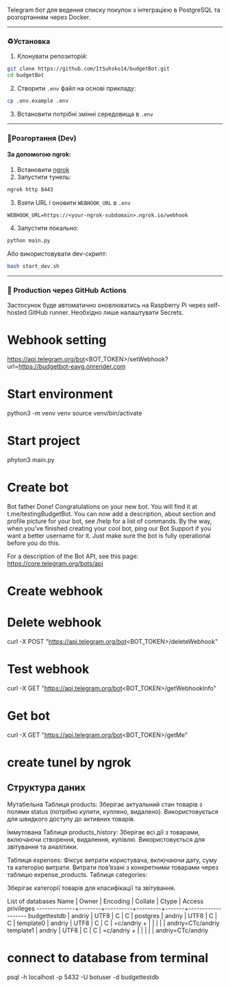 Telegram бот для ведення списку покупок з інтеграцією в PostgreSQL та розгортанням через Docker.

---

### ♻Установка

1. Клонувати репозиторій:

```bash
git clone https://github.com/ItSuhsko14/budgetBot.git
cd budgetBot
```

2. Створити `.env` файл на основі прикладу:

```bash
cp .env.example .env
```

3. Встановити потрібні змінні середовища в `.env`

---

### 🚀Розгортання (Dev)

#### За допомогою ngrok:

1. Встановити [ngrok](https://ngrok.com/)
2. Запустити тунель:

```bash
ngrok http 8443
```

3. Взяти URL і оновити `WEBHOOK_URL` в `.env`

```env
WEBHOOK_URL=https://<your-ngrok-subdomain>.ngrok.io/webhook
```

4. Запустити локально:

```bash
python main.py
```

Або використовувати dev-скрипт:

```bash
bash start_dev.sh
```


---

### 🚫 Production через GitHub Actions

Застосунок буде автоматично оновлюватись на Raspberry Pi через self-hosted GitHub runner. Необхідно лише налаштувати Secrets.



# Webhook setting
https://api.telegram.org/bot<BOT_TOKEN>/setWebhook?url=https://budgetbot-eavg.onrender.com

# Start environment
python3 -m venv venv
source venv/bin/activate

# Start project
phyton3 main.py

# Create bot
Bot father
Done! Congratulations on your new bot. You will find it at t.me/testingBudgetBot. You can now add a description, about section and profile picture for your bot, see /help for a list of commands. By the way, when you've finished creating your cool bot, ping our Bot Support if you want a better username for it. Just make sure the bot is fully operational before you do this.

For a description of the Bot API, see this page: https://core.telegram.org/bots/api

# Create webhook

# Delete webhook
curl -X POST "https://api.telegram.org/bot<BOT_TOKEN>/deleteWebhook"

# Test webhook
curl -X GET "https://api.telegram.org/bot<BOT_TOKEN>/getWebhookInfo"

# Get bot
curl -X GET "https://api.telegram.org/bot<BOT_TOKEN>/getMe"

# create tunel by ngrok

## Структура даних

Мутабельна Таблиця products:
Зберігає актуальний стан товарів з полями status (потрібно купити, куплено, видалено).
Використовується для швидкого доступу до активних товарів.

Іммутована Таблиця products_history:
Зберігає всі дії з товарами, включаючи створення, видалення, купівлю.
Використовується для звітування та аналітики.

Таблиця expenses:
Фіксує витрати користувача, включаючи дату, суму та категорію витрати.
Витрати пов’язані з конкретними товарами через таблицю expense_products.
Таблиця categories:

Зберігає категорії товарів для класифікації та звітування.

 List of databases
     Name     | Owner  | Encoding | Collate | Ctype | Access privileges 
--------------+--------+----------+---------+-------+-------------------
 budgettestdb | andriy | UTF8     | C       | C     | 
 postgres     | andriy | UTF8     | C       | C     | 
 template0    | andriy | UTF8     | C       | C     | =c/andriy        +
              |        |          |         |       | andriy=CTc/andriy
 template1    | andriy | UTF8     | C       | C     | =c/andriy        +
              |        |          |         |       | andriy=CTc/andriy

# connect to database from terminal
psql -h localhost -p 5432 -U botuser -d budgettestdb